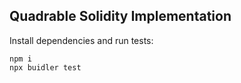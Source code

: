 ## Quadrable Solidity Implementation

Install dependencies and run tests:

    npm i
    npx buidler test
